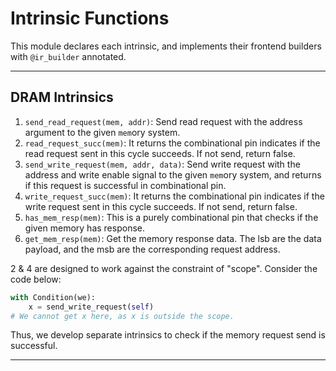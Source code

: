 # Intrinsic Functions

This module declares each intrinsic, and implements their frontend builders with `@ir_builder` annotated.

---

## DRAM Intrinsics

1. `send_read_request(mem, addr)`: Send read request with the address argument to the given `mem`ory system.
2. `read_request_succ(mem)`: It returns the combinational pin indicates if the read request sent in this cycle succeeds. If not send, return false.
3. `send_write_request(mem, addr, data)`: Send write request with the address and write enable signal to the given `mem`ory system, and returns if this request is successful in combinational pin.
4. `write_request_succ(mem)`: It returns the combinational pin indicates if the write request sent in this cycle succeeds. If not send, return false.
5. `has_mem_resp(mem)`: This is a purely combinational pin that checks if the given memory has response.
6. `get_mem_resp(mem)`: Get the memory response data. The lsb are the data payload, and the msb are the corresponding request address.

2 & 4 are designed to work against the constraint of "scope". Consider the code below:
```python
with Condition(we):
    x = send_write_request(self)
# We cannot get x here, as x is outside the scope.
```

Thus, we develop separate intrinsics to check if the memory request send is successful.

---